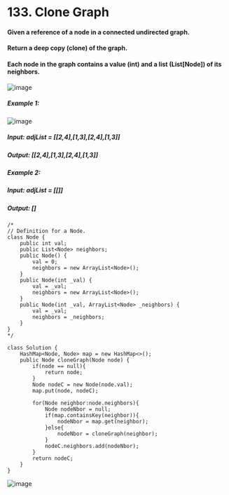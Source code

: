 # 133. Clone Graph

#### Given a reference of a node in a connected undirected graph.
#### Return a deep copy (clone) of the graph.
#### Each node in the graph contains a value (int) and a list (List[Node]) of its neighbors.
![image](https://user-images.githubusercontent.com/97871497/196217950-412249dc-a589-4f75-afc2-4592dc4b2ed4.png)


##### Example 1:
![image](https://user-images.githubusercontent.com/97871497/196218055-1ebea08c-c656-4e98-9745-16dc3e3b8930.png)
#####    Input: adjList = [[2,4],[1,3],[2,4],[1,3]]
#####    Output: [[2,4],[1,3],[2,4],[1,3]]
##### Example 2: 
#####    Input: adjList = [[]]
#####    Output: []

```
/*
// Definition for a Node.
class Node {
    public int val;
    public List<Node> neighbors;
    public Node() {
        val = 0;
        neighbors = new ArrayList<Node>();
    }
    public Node(int _val) {
        val = _val;
        neighbors = new ArrayList<Node>();
    }
    public Node(int _val, ArrayList<Node> _neighbors) {
        val = _val;
        neighbors = _neighbors;
    }
}
*/

class Solution {
    HashMap<Node, Node> map = new HashMap<>();
    public Node cloneGraph(Node node) {
        if(node == null){
            return node;
        }
        Node nodeC = new Node(node.val);
        map.put(node, nodeC);

        for(Node neighbor:node.neighbors){
            Node nodeNbor = null;
            if(map.containsKey(neighbor)){
                nodeNbor = map.get(neighbor);
            }else{
                nodeNbor = cloneGraph(neighbor);
            }
            nodeC.neighbors.add(nodeNbor);
        }
        return nodeC;
    }
}
```

![image](https://user-images.githubusercontent.com/97871497/196218973-c7392ec1-8704-42f6-893e-116e5265e89d.png)
